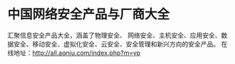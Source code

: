 # 中国网络安全产品与厂商大全
汇聚信息安全产品大全，涵盖了物理安全、	网络安全、主机安全、应用安全、数据安全、移动安全、虚拟化安全、云安全、安全管理和新兴方向的安全产品。
在线地址：http://all.aqniu.com/index.php?m=yp
